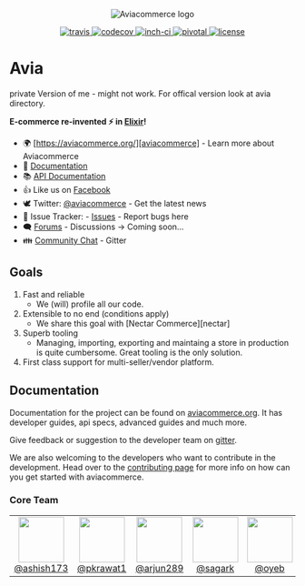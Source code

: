 <p align="center">
    <img alt="Aviacommerce logo" title="Aviacommerce Logo" src="https://res.cloudinary.com/aviabird/image/upload/h_250/v1539065176/aviacommerce/logo/main.png">
</p>
<p align="center">
  <a href="https://travis-ci.com/aviacommerce/avia">
    <img src="https://travis-ci.com/aviacommerce/avia.svg?branch=develop" alt="travis" title="build-status"/>
  </a>
  <a href="https://codecov.io/gh/aviacommerce/avia">
    <img src="https://codecov.io/gh/aviacommerce/avia/branch/develop/graph/badge.svg" alt="codecov" title="coverage-status"/>
  </a>
  <a href="http://inch-ci.org/github/aviacommerce/avia">
    <img src="http://inch-ci.org/github/aviacommerce/avia.svg?branch=develop" alt="inch-ci" title="doc-status"/>
  </a>
  <a href="https://www.pivotaltracker.com/n/projects/2149807">
    <img src="http://res.cloudinary.com/zeus999/image/upload/c_limit,h_1041,w_1487/v1486457388/Yatrum%20Logo/pt-badge_ss3dyt.svg" alt="pivotal" title="project-tracker"/>
  </a>
   <a href="">
    <img src="https://img.shields.io/badge/license-MIT-brightgreen.svg?style=flat" alt="license" title="Software License"/>
  </a>
</p>

# Avia

private Version of me - might not work. For offical version look at avia directory.

**E-commerce re-invented :zap: in [Elixir][elixir]!**

* 🌍 [https://aviacommerce.org/][aviacommerce] - Learn more about Aviacommerce
* 📖 [Documentation](https://aviacommerce.org/docs/)
* 📚 [API Documentation](https://www.aviacommerce.org/docs/apis-getting-started.html)
* 👍 Like us on [Facebook](https://www.facebook.com/aviacommerce)
* 🕊 Twitter: [@aviacommerce](https://twitter.com/aviacommerce) - Get the latest news
* 🐞 Issue Tracker: - [Issues](https://github.com/aviacommerce/avia/issues) - Report bugs here
* 🗨 [Forums](https://forum.aviacommerce.org/) - Discussions -> Coming soon... 
* 👪 [Community Chat][gitter] - Gitter 

## Goals

1. Fast and reliable
   - We (will) profile all our code.
2. Extensible to no end (conditions apply)
   - We share this goal with [Nectar Commerce][nectar]
3. Superb tooling
   - Managing, importing, exporting and maintaing a store in production is quite
     cumbersome. Great tooling is the only solution.
4. First class support for multi-seller/vendor platform.

## Documentation

Documentation for the project can be found on [aviacommerce.org][aviacommerce]. It has developer guides, api specs, advanced guides and much more.

Give feedback or suggestion to the developer team on [gitter][gitter].

We are also welcoming to the developers who want to contribute in the development. Head over to the [contributing page][contribute] for more info on how can you get started with aviacommerce.

[pivotal]: https://www.pivotaltracker.com/n/projects/2149807
[elixir]: http://elixir-lang.org/
[gitter]: https://gitter.im/avia-commerce/Lobby
[aviacommerce]: https://aviacommerce.org
[contribute]: https://www.aviacommerce.org/docs/how-to-contribute.html


### Core Team

<table>
  <tbody>
    <tr>
      <td align="center" width="80" valign="top">
        <img height="80" width="80" src="https://github.com/ashish173.png?s=128">
        <br>
        <a href="https://github.com/ashish173">@ashish173</a>
      </td>
      <td align="center" width="80" valign="top">
        <img height="80" width="80" src="https://github.com/pkrawat1.png?s=128">
        <br>
        <a href="https://github.com/pkrawat1">@pkrawat1</a>
      </td>
      <td align="center" width="80" valign="top">
        <img height="80" width="80" src="https://github.com/arjun289.png?s=128">
        <br>
        <a href="https://github.com/arjun289">@arjun289</a>
      </td>
      <td align="center" width="80" valign="top">
        <img height="80" width="80" src="https://github.com/sagarkarwande.png?s=128">
        <br>
        <a href="https://github.com/sagarkarwande">@sagark</a>
      </td>
      <td align="center" width="80" valign="top">
        <img height="80" width="80" src="https://github.com/oyeb.png?s=128">
        <br>
        <a href="https://github.com/oyeb">@oyeb   </a>
      </td>
      <td align="center" width="80" valign="top">
        <img height="80" width="80" src="https://github.com/ramansah.png?s=128">
        <br>
        <a href="https://github.com/ramansah">@ramansah</a>
      </td>
      <td align="center" width="80" valign="top">
        <img height="80" width="80" src="https://github.com/jyotigautam.png?s=128">
        <br>
        <a href="https://github.com/jyotigautam">@jyotigautam</a>
      </td>
     </tr>
  </tbody>
</table>
